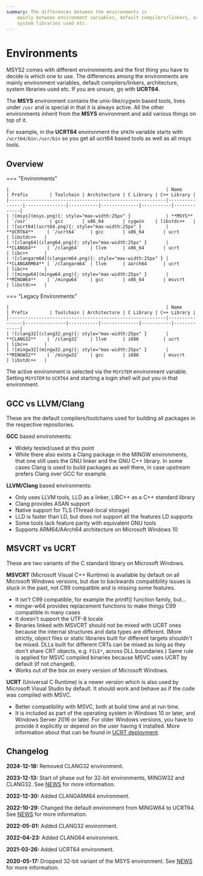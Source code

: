 ```yaml
---
summary: The differences between the environments is
    mainly between environment variables, default compilers/linkers, architecture,
    system libraries used etc.
---
```


# Environments

MSYS2 comes with different environments and the first thing you have
to decide is which one to use. The differences among the environments are
mainly environment variables, default compilers/linkers, architecture,
system libraries used etc. If you are unsure, go with **UCRT64**.

The **MSYS** environment contains the unix-like/cygwin based tools, lives under
`/usr` and is special in that it is always active. All the other environments
inherit from the **MSYS** environment and add various things on top of it.

For example, in the **UCRT64** environment the `$PATH` variable starts with
`/ucrt64/bin:/usr/bin` so you get all ucrt64 based tools as well as all msys
tools.

## Overview

=== "Environments"

    |                                                          | Name           | Prefix        | Toolchain | Architecture | C Library | C++ Library |
    |----------------------------------------------------------|----------------|---------------|-----------|--------------|-----------|-------------|
    | ![msys](msys.png){: style="max-width:25px" }             | **MSYS**       | `/usr`        | gcc       | x86_64       | cygwin    | libstdc++   |
    | ![ucrt64](ucrt64.png){: style="max-width:25px" }         | **UCRT64**     | `/ucrt64`     | gcc       | x86_64       | ucrt      | libstdc++   |
    | ![clang64](clang64.png){: style="max-width:25px" }       | **CLANG64**    | `/clang64`    | llvm      | x86_64       | ucrt      | libc++      |
    | ![clangarm64](clangarm64.png){: style="max-width:25px" } | **CLANGARM64** | `/clangarm64` | llvm      | aarch64      | ucrt      | libc++      |
    | ![mingw64](mingw64.png){: style="max-width:25px" }       | **MINGW64**    | `/mingw64`    | gcc       | x86_64       | msvcrt    | libstdc++   |

=== "Legacy Environments"

    |                                                          | Name           | Prefix        | Toolchain | Architecture | C Library | C++ Library |
    |----------------------------------------------------------|----------------|---------------|-----------|--------------|-----------|-------------|
    | ![clang32](clang32.png){: style="max-width:25px" }       | **CLANG32**    | `/clang32`    | llvm      | i686         | ucrt      | libc++      |
    | ![mingw32](mingw32.png){: style="max-width:25px" }       | **MINGW32**    | `/mingw32`    | gcc       | i686         | msvcrt    | libstdc++   |

The active environment is selected via the `MSYSTEM` environment variable.
Setting `MSYSTEM` to `UCRT64` and starting a login shell will put you in that
environment.

## GCC vs LLVM/Clang

These are the default compilers/toolchains used for building all packages in the
respective repositories.

**GCC** based environments:

* Widely tested/used at this point
* While there also exists a Clang package in the MINGW environments, that one
  still uses the GNU linker and the GNU C++ library. In some cases Clang is used
  to build packages as well there, in case upstream prefers Clang over GCC for
  example.

**LLVM/Clang** based environments:

* Only uses LLVM tools, LLD as a linker, LIBC++ as a C++ standard library
* Clang provides ASAN support
* Native support for TLS (Thread-local storage)
* LLD is faster than LD, but does not support all the features LD supports
* Some tools lack feature parity with equivalent GNU tools
* Supports ARM64/AArch64 architecture on Microsoft Windows 10

## MSVCRT vs UCRT

These are two variants of the C standard library on Microsoft Windows.

**MSVCRT** (Microsoft Visual C++ Runtime) is available by default on all
Microsoft Windows versions, but due to backwards compatibility issues is
stuck in the past, not C99 compatible and is missing some features.

* It isn't C99 compatible, for example the printf() function family, but...
* mingw-w64 provides replacement functions to make things C99 compatible in many
  cases
* It doesn't support the UTF-8 locale
* Binaries linked with MSVCRT should not be mixed with UCRT ones because the
  internal structures and data types are different. (More strictly, object
  files or static libraries built for different targets shouldn't be mixed.
  DLLs built for different CRTs can be mixed as long as they don't share
  CRT objects, e.g. `FILE*`, across DLL boundaries.) Same rule is applied for
  MSVC compiled binaries because MSVC uses UCRT by default (if not changed).
* Works out of the box on every version of Microsoft Windows.

**UCRT** (Universal C Runtime) is a newer version which is also used by
Microsoft Visual Studio by default. It should work and behave as if the
code was compiled with MSVC.

* Better compatibility with MSVC, both at build time and at run time.
* It is included as part of the operating system in Windows 10 or later,
  and Windows Server 2016 or later. For older Windows versions, you have to
  provide it explicitly or depend on the user having it installed. More
  information about that can be found in [UCRT deployment](https://learn.microsoft.com/en-us/cpp/windows/universal-crt-deployment).

## Changelog

**2024-12-18:** Removed CLANG32 environment.

**2023-12-13:** Start of phase out for 32-bit environments, MINGW32 and CLANG32. See [NEWS](../news.md#2023-12-13-starting-to-drop-some-32-bit-packages) for more information.

**2022-12-30:** Added CLANGARM64 environment.

**2022-10-29:** Changed the default environment from MINGW64 to UCRT64. See [NEWS](../news.md#2022-10-29-changing-the-default-environment-from-mingw64-to-ucrt64) for more information.

**2022-05-01:** Added CLANG32 environment.

**2022-04-23:** Added CLANG64 environment.

**2021-03-26:** Added UCRT64 environment.

**2020-05-17:** Dropped 32-bit variant of the MSYS environment. See [NEWS](../news.md#2020-05-17-32-bit-msys2-no-longer-actively-supported) for more information.
